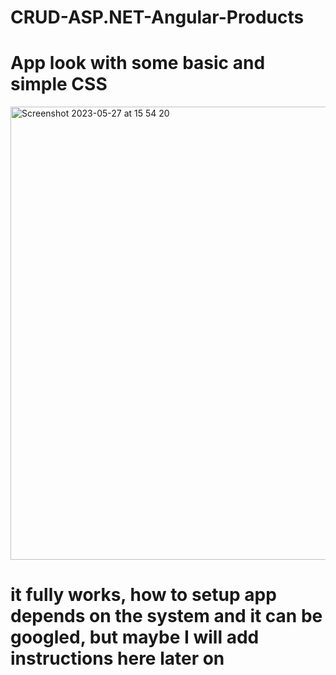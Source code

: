 # CRUD-ASP.NET-Angular-Products

# App look with some basic and simple CSS
<img width="725" alt="Screenshot 2023-05-27 at 15 54 20" src="https://github.com/ErlandasL/CRUD-ASP.NET-Angular-Products/assets/54706862/cfd92ee7-8cca-453a-b119-3ea4cd05baa9">

# it fully works, how to setup app depends on the system and it can be googled, but maybe I will add instructions here later on
